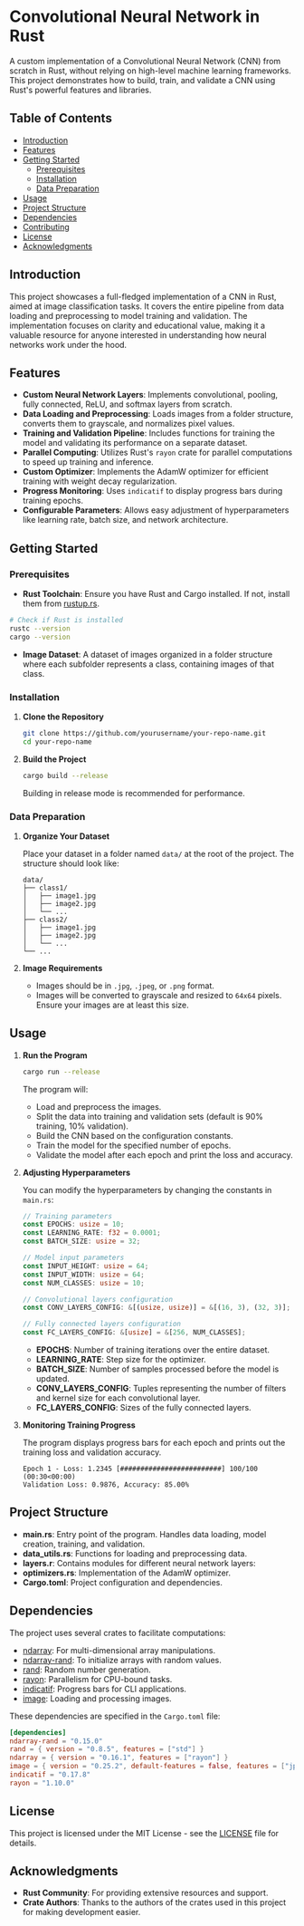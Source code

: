 # Convolutional Neural Network in Rust

A custom implementation of a Convolutional Neural Network (CNN) from scratch in Rust, without relying on high-level machine learning frameworks. This project demonstrates how to build, train, and validate a CNN using Rust's powerful features and libraries.

## Table of Contents

- [Introduction](#introduction)
- [Features](#features)
- [Getting Started](#getting-started)
  - [Prerequisites](#prerequisites)
  - [Installation](#installation)
  - [Data Preparation](#data-preparation)
- [Usage](#usage)
- [Project Structure](#project-structure)
- [Dependencies](#dependencies)
- [Contributing](#contributing)
- [License](#license)
- [Acknowledgments](#acknowledgments)

## Introduction

This project showcases a full-fledged implementation of a CNN in Rust, aimed at image classification tasks. It covers the entire pipeline from data loading and preprocessing to model training and validation. The implementation focuses on clarity and educational value, making it a valuable resource for anyone interested in understanding how neural networks work under the hood.

## Features

- **Custom Neural Network Layers**: Implements convolutional, pooling, fully connected, ReLU, and softmax layers from scratch.
- **Data Loading and Preprocessing**: Loads images from a folder structure, converts them to grayscale, and normalizes pixel values.
- **Training and Validation Pipeline**: Includes functions for training the model and validating its performance on a separate dataset.
- **Parallel Computing**: Utilizes Rust's `rayon` crate for parallel computations to speed up training and inference.
- **Custom Optimizer**: Implements the AdamW optimizer for efficient training with weight decay regularization.
- **Progress Monitoring**: Uses `indicatif` to display progress bars during training epochs.
- **Configurable Parameters**: Allows easy adjustment of hyperparameters like learning rate, batch size, and network architecture.

## Getting Started

### Prerequisites

- **Rust Toolchain**: Ensure you have Rust and Cargo installed. If not, install them from [rustup.rs](https://rustup.rs/).

```bash
# Check if Rust is installed
rustc --version
cargo --version
```

- **Image Dataset**: A dataset of images organized in a folder structure where each subfolder represents a class, containing images of that class.

### Installation

1. **Clone the Repository**

   ```bash
   git clone https://github.com/yourusername/your-repo-name.git
   cd your-repo-name
   ```

2. **Build the Project**

   ```bash
   cargo build --release
   ```

   Building in release mode is recommended for performance.

### Data Preparation

1. **Organize Your Dataset**

   Place your dataset in a folder named `data/` at the root of the project. The structure should look like:

   ```
   data/
   ├── class1/
   │   ├── image1.jpg
   │   ├── image2.jpg
   │   └── ...
   ├── class2/
   │   ├── image1.jpg
   │   ├── image2.jpg
   │   └── ...
   └── ...
   ```

2. **Image Requirements**

   - Images should be in `.jpg`, `.jpeg`, or `.png` format.
   - Images will be converted to grayscale and resized to `64x64` pixels. Ensure your images are at least this size.

## Usage

1. **Run the Program**

   ```bash
   cargo run --release
   ```

   The program will:

   - Load and preprocess the images.
   - Split the data into training and validation sets (default is 90% training, 10% validation).
   - Build the CNN based on the configuration constants.
   - Train the model for the specified number of epochs.
   - Validate the model after each epoch and print the loss and accuracy.

2. **Adjusting Hyperparameters**

   You can modify the hyperparameters by changing the constants in `main.rs`:

   ```rust
   // Training parameters
   const EPOCHS: usize = 10;
   const LEARNING_RATE: f32 = 0.0001;
   const BATCH_SIZE: usize = 32;

   // Model input parameters
   const INPUT_HEIGHT: usize = 64;
   const INPUT_WIDTH: usize = 64;
   const NUM_CLASSES: usize = 10;

   // Convolutional layers configuration
   const CONV_LAYERS_CONFIG: &[(usize, usize)] = &[(16, 3), (32, 3)];

   // Fully connected layers configuration
   const FC_LAYERS_CONFIG: &[usize] = &[256, NUM_CLASSES];
   ```

   - **EPOCHS**: Number of training iterations over the entire dataset.
   - **LEARNING_RATE**: Step size for the optimizer.
   - **BATCH_SIZE**: Number of samples processed before the model is updated.
   - **CONV_LAYERS_CONFIG**: Tuples representing the number of filters and kernel size for each convolutional layer.
   - **FC_LAYERS_CONFIG**: Sizes of the fully connected layers.

3. **Monitoring Training Progress**

   The program displays progress bars for each epoch and prints out the training loss and validation accuracy.

   ```
   Epoch 1 - Loss: 1.2345 [#########################] 100/100 (00:30<00:00)
   Validation Loss: 0.9876, Accuracy: 85.00%
   ```

## Project Structure

- **main.rs**: Entry point of the program. Handles data loading, model creation, training, and validation.
- **data_utils.rs**: Functions for loading and preprocessing data.
- **layers.r**: Contains modules for different neural network layers:
- **optimizers.rs**: Implementation of the AdamW optimizer.
- **Cargo.toml**: Project configuration and dependencies.

## Dependencies

The project uses several crates to facilitate computations:

- [ndarray](https://crates.io/crates/ndarray): For multi-dimensional array manipulations.
- [ndarray-rand](https://crates.io/crates/ndarray-rand): To initialize arrays with random values.
- [rand](https://crates.io/crates/rand): Random number generation.
- [rayon](https://crates.io/crates/rayon): Parallelism for CPU-bound tasks.
- [indicatif](https://crates.io/crates/indicatif): Progress bars for CLI applications.
- [image](https://crates.io/crates/image): Loading and processing images.

These dependencies are specified in the `Cargo.toml` file:

```toml
[dependencies]
ndarray-rand = "0.15.0"
rand = { version = "0.8.5", features = ["std"] }
ndarray = { version = "0.16.1", features = ["rayon"] }
image = { version = "0.25.2", default-features = false, features = ["jpeg"] }
indicatif = "0.17.8"
rayon = "1.10.0"
```

## License

This project is licensed under the MIT License - see the [LICENSE](LICENSE) file for details.

## Acknowledgments

- **Rust Community**: For providing extensive resources and support.
- **Crate Authors**: Thanks to the authors of the crates used in this project for making development easier.
